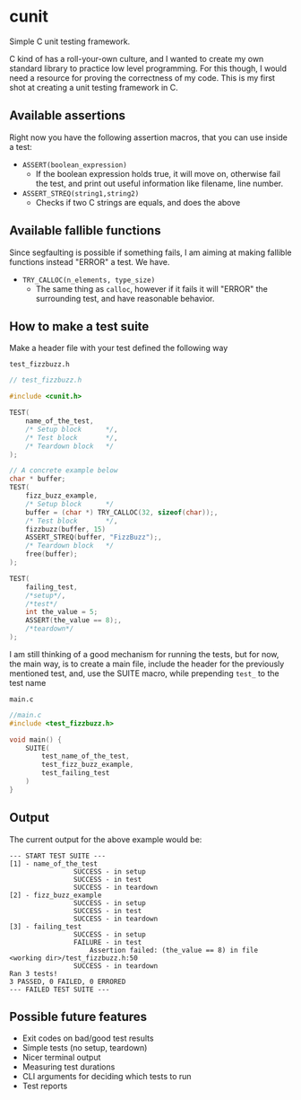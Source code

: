 # cunit

Simple C unit testing framework.

C kind of has a roll-your-own culture, and I wanted to create my own standard library to practice low level programming. For this though, I would need a resource for proving the correctness of my code. This is my first shot at creating a unit testing framework in C.

## Available assertions

Right now you have the following assertion macros, that you can use inside a test:
- `ASSERT(boolean_expression)`
    - If the boolean expression holds true, it will move on, otherwise fail the test, and print out useful information like filename, line number.
- `ASSERT_STREQ(string1,string2)`
    - Checks if two C strings are equals, and does the above

## Available fallible functions

Since segfaulting is possible if something fails, I am aiming at making fallible functions instead "ERROR" a test. We have.
- `TRY_CALLOC(n_elements, type_size)`
    - The same thing as `calloc`, however if it fails it will "ERROR" the surrounding test, and have reasonable behavior.

## How to make a test suite

Make a header file with your test defined the following way

`test_fizzbuzz.h`
```c
// test_fizzbuzz.h

#include <cunit.h>

TEST(
    name_of_the_test,
    /* Setup block      */,
    /* Test block       */,
    /* Teardown block   */
);

// A concrete example below
char * buffer;
TEST(
    fizz_buzz_example,
    /* Setup block      */
    buffer = (char *) TRY_CALLOC(32, sizeof(char));,
    /* Test block       */,
    fizzbuzz(buffer, 15)
    ASSERT_STREQ(buffer, "FizzBuzz");,
    /* Teardown block   */
    free(buffer);
);

TEST(
    failing_test,
    /*setup*/,
    /*test*/
    int the_value = 5;
    ASSERT(the_value == 8);,
    /*teardown*/
);

```

I am still thinking of a good mechanism for running the tests, but for now, the main way, is to create a main file, include the header for the previously mentioned test, and, use the SUITE macro, while prepending `test_` to the test name

`main.c`
```c
//main.c
#include <test_fizzbuzz.h>

void main() {
    SUITE(
        test_name_of_the_test,
        test_fizz_buzz_example,
        test_failing_test
    )
}
```

## Output
The current output for the above example would be:

```
--- START TEST SUITE ---
[1] - name_of_the_test
                SUCCESS - in setup
                SUCCESS - in test
                SUCCESS - in teardown
[2] - fizz_buzz_example
                SUCCESS - in setup
                SUCCESS - in test
                SUCCESS - in teardown
[3] - failing_test
                SUCCESS - in setup
                FAILURE - in test
                    Assertion failed: (the_value == 8) in file <working dir>/test_fizzbuzz.h:50
                SUCCESS - in teardown
Ran 3 tests!
3 PASSED, 0 FAILED, 0 ERRORED
--- FAILED TEST SUITE ---
```


## Possible future features
- Exit codes on bad/good test results
- Simple tests (no setup, teardown)
- Nicer terminal output
- Measuring test durations
- CLI arguments for deciding which tests to run
- Test reports
